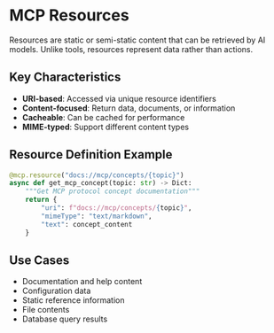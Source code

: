 # MCP Resources

Resources are static or semi-static content that can be retrieved by AI models. Unlike tools, resources represent data rather than actions.

## Key Characteristics

- **URI-based**: Accessed via unique resource identifiers
- **Content-focused**: Return data, documents, or information
- **Cacheable**: Can be cached for performance
- **MIME-typed**: Support different content types

## Resource Definition Example

```python
@mcp.resource("docs://mcp/concepts/{topic}")
async def get_mcp_concept(topic: str) -> Dict:
    """Get MCP protocol concept documentation"""
    return {
        "uri": f"docs://mcp/concepts/{topic}",
        "mimeType": "text/markdown",
        "text": concept_content
    }
```

## Use Cases

- Documentation and help content
- Configuration data
- Static reference information
- File contents
- Database query results